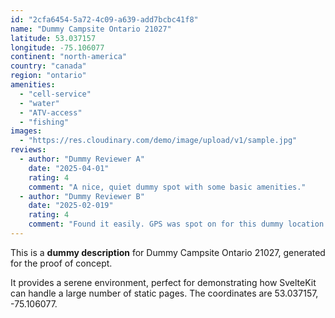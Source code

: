 ```yaml
---
id: "2cfa6454-5a72-4c09-a639-add7bcbc41f8"
name: "Dummy Campsite Ontario 21027"
latitude: 53.037157
longitude: -75.106077
continent: "north-america"
country: "canada"
region: "ontario"
amenities:
  - "cell-service"
  - "water"
  - "ATV-access"
  - "fishing"
images:
  - "https://res.cloudinary.com/demo/image/upload/v1/sample.jpg"
reviews:
  - author: "Dummy Reviewer A"
    date: "2025-04-01"
    rating: 4
    comment: "A nice, quiet dummy spot with some basic amenities."
  - author: "Dummy Reviewer B"
    date: "2025-02-019"
    rating: 4
    comment: "Found it easily. GPS was spot on for this dummy location."
---
```


This is a **dummy description** for Dummy Campsite Ontario 21027, generated for the proof of concept.

It provides a serene environment, perfect for demonstrating how SvelteKit can handle a large number of static pages. The coordinates are 53.037157, -75.106077.

